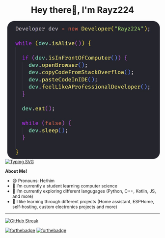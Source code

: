 <h1 align="center">Hey there👋, I'm Rayz224</h1>

<img align="right" src="https://github.com/Rayz224/Rayz224/blob/main/devLife.png" width="auto" height="450">

[![Typing SVG](https://readme-typing-svg.herokuapp.com?color=%2336BCF7&duration=2000&multiline=true&height=60&lines=Future+computer+science+student;If+everything+goes+well+%F0%9F%91%80+)](https://git.io/typing-svg)

**About Me!**

- 😄 Pronouns: He/him
- 💾 I’m currently a student learning computer science
- 🌱 I’m currently exploring different langugages (Python, C++, Kotlin, JS, and more) 
- 🤔 I like learning through different projects (Home assistant, ESPHome, self-hosting, custom electronics projects and more)

---

[![GitHub Streak](https://github-readme-streak-stats.herokuapp.com?user=Rayz224&theme=city-lights&hide_border=true&date_format=M%20j%5B%2C%20Y%5D)](https://git.io/streak-stats)

[![forthebadge](https://forthebadge.com/images/badges/built-by-developers.svg)](https://forthebadge.com)
[![forthebadge](https://forthebadge.com/images/badges/fuck-it-ship-it.svg)](https://forthebadge.com)
